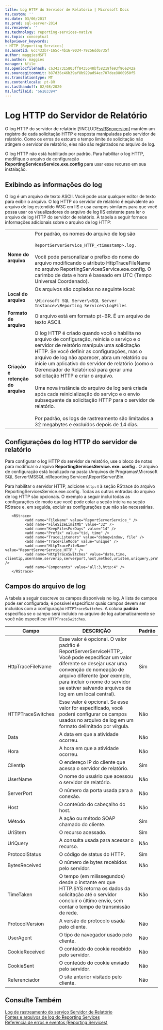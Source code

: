 ```yaml
---
title: Log HTTP do Servidor de Relatório | Microsoft Docs
ms.custom: ''
ms.date: 03/06/2017
ms.prod: sql-server-2014
ms.reviewer: ''
ms.technology: reporting-services-native
ms.topic: conceptual
helpviewer_keywords:
- HTTP [Reporting Services]
ms.assetid: 6cc433b7-165c-4b16-9034-79256dd6735f
author: maggiesMSFT
ms.author: maggies
manager: kfile
ms.openlocfilehash: ca3437315803ff8435640bf58219fe93f96e242a
ms.sourcegitcommit: b87d36c46b39af8b929ad94ec707dee8800950f5
ms.translationtype: MT
ms.contentlocale: pt-BR
ms.lasthandoff: 02/08/2020
ms.locfileid: "66103394"
---
```

# <a name="report-server-http-log"></a>Log HTTP do Servidor de Relatório
  O log HTTP do servidor de relatório [!INCLUDE[ssRSnoversion](../../includes/ssrsnoversion-md.md)] mantém um registro de cada solicitação HTTP e resposta manipuladas pelo servidor de relatório. Como os erros de estouro e tempo limite de solicitação não atingem o servidor de relatório, eles não são registrados no arquivo de log.  
  
 O log HTTP não está habilitado por padrão. Para habilitar o log HTTP, modifique o arquivo de configuração **ReportingServicesService.exe.config** para usar esse recurso em sua instalação.  
  
## <a name="viewing-log-information"></a>Exibindo as informações do log  
 O log é um arquivo de texto ASCII. Você pode usar qualquer editor de texto para exibir o arquivo. O log HTTP do servidor de relatório é equivalente ao arquivo de log estendido W3C em IIS e usa campos similares para que você possa usar os visualizadores do arquivo de log IIS existente para ler o arquivo de log HTTP do servidor de relatório. A tabela a seguir fornece informações adicionais sobre o arquivo de log HTTP:  
  
|||  
|-|-|  
|**Nome do arquivo**|Por padrão, os nomes do arquivo de log são<br /><br /> `ReportServerService_HTTP_<timestamp>.log.`<br /><br /> Você pode personalizar o prefixo do nome do arquivo modificando o atributo HttpTraceFileName no arquivo ReportingServicesService.exe.config. O carimbo de data e hora é baseado em UTC (Tempo Universal Coordenado).|  
|**Local do arquivo**|Os arquivos são copiados no seguinte local:<br /><br /> `\Microsoft SQL Server\<SQL Server Instance>\Reporting Services\LogFiles`|  
|**Formato de arquivo**|O arquivo está em formato pt-BR. É um arquivo de texto ASCII.|  
|**Criação e retenção do arquivo**|O log HTTP é criado quando você o habilita no arquivo de configuração, reinicia o serviço e o servidor de relatório manipula uma solicitação HTTP. Se você definir as configurações, mas o arquivo de log não aparecer, abra um relatório ou inicie um aplicativo do servidor de relatório (como o Gerenciador de Relatórios) para gerar uma solicitação HTTP e criar o arquivo.<br /><br /> Uma nova instância do arquivo de log será criada após cada reinicialização do serviço e o envio subsequente da solicitação HTTP para o servidor de relatório.<br /><br /> Por padrão, os logs de rastreamento são limitados a 32 megabytes e excluídos depois de 14 dias.|  
  
## <a name="configuration-settings-for-report-server-http-log"></a>Configurações do log HTTP do servidor de relatório  
 Para configurar o log HTTP do servidor de relatório, use o bloco de notas para modificar o arquivo **ReportingServicesService. exe. config** . O arquivo de configuração está localizado na pasta \Arquivos de Programas\Microsoft SQL Server\MSSQL.n\Reporting Services\ReportServer\Bin.  
  
 Para habilitar o servidor HTTP, adicione `http:4` à seção RStrace do arquivo ReportingServicesService.exe.config. Todas as outras entradas do arquivo de log HTTP são opcionais. O exemplo a seguir inclui todas as configurações de modo que você pode colar a seção inteira na seção RStrace e, em seguida, excluir as configurações que não são necessárias.  
  
```  
   <RStrace>  
         <add name="FileName" value="ReportServerService_" />  
         <add name="FileSizeLimitMb" value="32" />  
         <add name="KeepFilesForDays" value="14" />  
         <add name="Prefix" value="tid, time" />  
         <add name="TraceListeners" value="debugwindow, file" />  
         <add name="TraceFileMode" value="unique" />  
         <add name="HttpTraceFileName" value="ReportServerService_HTTP_" />  
         <add name="HttpTraceSwitches" value="date,time, clientip,username,serverip,serverport,host,method,uristem,uriquery,protocolstatus,bytesreceived,timetaken,protocolversion,useragent,cookiereceived,cookiesent,referrer" />  
         <add name="Components" value="all:3,http:4" />  
   </RStrace>  
```  
  
## <a name="log-file-fields"></a>Campos do arquivo de log  
 A tabela a seguir descreve os campos disponíveis no log. A lista de campos pode ser configurada; é possível especificar quais campos devem ser incluídos com a configuração `HTTPTraceSwitches`. A coluna **padrão** especifica se o campo será incluído no arquivo de log automaticamente se você não especificar `HTTPTraceSwitches`.  
  
|Campo|DESCRIÇÃO|Padrão|  
|-----------|-----------------|-------------|  
|HttpTraceFileName|Esse valor é opcional. O valor padrão é ReportServerServiceHTTP_. Você pode especificar um valor diferente se desejar usar uma convenção de nomeação de arquivo diferente (por exemplo, para incluir o nome do servidor se estiver salvando arquivos de log em um local central).|Sim|  
|HTTPTraceSwitches|Esse valor é opcional. Se esse valor for especificado, você poderá configurar os campos usados no arquivo de log em um formato delimitado por vírgula.|Não|  
|Data|A data em que a atividade ocorreu.|Não|  
|Hora|A hora em que a atividade ocorreu.|Não|  
|ClientIp|O endereço IP do cliente que acessa o servidor de relatório.|Sim|  
|UserName|O nome do usuário que acessou o servidor de relatório.|Não|  
|ServerPort|O número da porta usada para a conexão.|Não|  
|Host|O conteúdo do cabeçalho do host.|Não|  
|Método|A ação ou método SOAP chamado do cliente.|Sim|  
|UriStem|O recurso acessado.|Sim|  
|UriQuery|A consulta usada para acessar o recurso.|Não|  
|ProtocolStatus|O código de status do HTTP.|Sim|  
|BytesReceived|O número de bytes recebidos pelo servidor.|Não|  
|TimeTaken|O tempo (em milissegundos) desde o instante em que HTTP.SYS retorna os dados da solicitação até o servidor concluir o último envio, sem contar o tempo de transmissão de rede.|Não|  
|ProtocolVersion|A versão de protocolo usada pelo cliente.|Não|  
|UserAgent|O tipo de navegador usado pelo cliente.|Não|  
|CookieReceived|O conteúdo do cookie recebido pelo servidor.|Não|  
|CookieSent|O conteúdo do cookie enviado pelo servidor.|Não|  
|Referenciador|O site anterior visitado pelo cliente.|Não|  
  
## <a name="see-also"></a>Consulte Também  
 [Log de rastreamento do serviço Servidor de Relatório](report-server-service-trace-log.md)   
 [Fontes e arquivos de log do Reporting Services](../report-server/reporting-services-log-files-and-sources.md)   
 [Referência de erros e eventos &#40;Reporting Services&#41;](../troubleshooting/errors-and-events-reference-reporting-services.md)  
  
  
